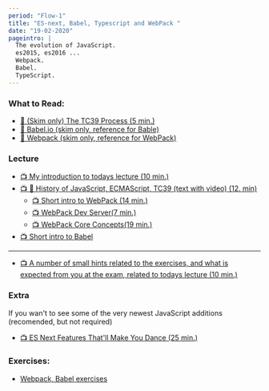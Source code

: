 ```yaml
---
period: "Flow-1"
title: "ES-next, Babel, Typescript and WebPack "
date: "19-02-2020"
pageintro: |
  The evolution of JavaScript.
  es2015, es2016 ... 
  Webpack. 
  Babel.
  TypeScript.
---
```


### What to Read:

<!--BEGIN readings ##-->

- [:book: (Skim only) The TC39 Process (5 min.) ](https://tc39.github.io/process-document/)
- [:book: Babel.io (skim only, reference for Bable)](https://babeljs.io/)
- [:book: Webpack (skim only, reference for WebPack)](https://webpack.js.org/concepts/)
  <!--END readings ##-->

### Lecture

<!--BEGIN lectures ##-->
- [:tv: My introduction to todays lecture (10 min.)](https://youtu.be/rEoMS1MK2Us)
- [:tv: :book: History of JavaScript, ECMAScript, TC39 (text with video) (12. min) ](https://medium.com/free-code-camp/ecmascript-tc39-and-the-history-of-javascript-26067498feb9)
    - [:tv: Short intro to WebPack (14 min.)](https://www.youtube.com/watch?v=GU-2T7k9NfI)
    - [:tv: WebPack Dev Server(7 min.)](https://www.youtube.com/watch?v=GU-2T7k9NfI)
    - [:tv: WebPack Core Concepts(19 min.)](https://www.youtube.com/watch?v=8DDVr6wjJzQ)
- [:tv: Short intro to Babel](https://www.youtube.com/watch?v=C2PDAGCrk_g)

----
- [:tv: A number of small hints related to the exercises, and what is expected from you at the exam, related to todays lecture (10 min.)](https://www.youtube.com/watch?v=Yf-cEk0wqdE)
### Extra

If you wan't to see some of the very newest JavaScript additions (recomended, but not required)

- [:tv: ES Next Features That'll Make You Dance (25 min.)](https://www.youtube.com/watch?v=9yK4t2CuIHQ)

<!--END lectures ##-->

### Exercises:

<!--BEGIN exercises ##-->

- [Webpack, Babel exercises](https://docs.google.com/document/d/1PIMMeYPqN8Qzo4qsgjjuNAC0_15RIEVjD0DbBhcaP-0/edit?usp=sharing)

<!--END exercises ##-->
